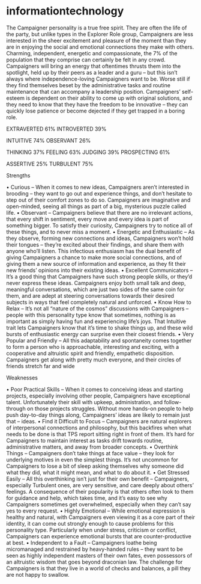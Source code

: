 # informationtechnology
The Campaigner personality is a true free spirit. They are often the life of the party, but unlike types in the Explorer Role group, Campaigners are less interested in the sheer excitement and pleasure of the moment than they are in enjoying the social and emotional connections they make with others. Charming, independent, energetic and compassionate, the 7% of the population that they comprise can certainly be felt in any crowd.
Campaigners will bring an energy that oftentimes thrusts them into the spotlight, held up by their peers as a leader and a guru – but this isn’t always where independence-loving Campaigners want to be. Worse still if they find themselves beset by the administrative tasks and routine maintenance that can accompany a leadership position. Campaigners’ self-esteem is dependent on their ability to come up with original solutions, and they need to know that they have the freedom to be innovative – they can quickly lose patience or become dejected if they get trapped in a boring role.

EXTRAVERTED 61%
INTROVERTED 39%

INTUITIVE 74%
OBSERVANT 26%

THINKING 37%
FEELING 63%
JUDGING 39%
PROSPECTING 61%

ASSERTIVE 25%
TURBULENT 75%




















Strengths

•	Curious – When it comes to new ideas, Campaigners aren’t interested in brooding – they want to go out and experience things, and don’t hesitate to step out of their comfort zones to do so. Campaigners are imaginative and open-minded, seeing all things as part of a big, mysterious puzzle called life.
•	Observant – Campaigners believe that there are no irrelevant actions, that every shift in sentiment, every move and every idea is part of something bigger. To satisfy their curiosity, Campaigners try to notice all of these things, and to never miss a moment.
•	Energetic and Enthusiastic – As they observe, forming new connections and ideas, Campaigners won’t hold their tongues – they’re excited about their findings, and share them with anyone who’ll listen. This infectious enthusiasm has the dual benefit of giving Campaigners a chance to make more social connections, and of giving them a new source of information and experience, as they fit their new friends’ opinions into their existing ideas.
•	Excellent Communicators – It’s a good thing that Campaigners have such strong people skills, or they’d never express these ideas. Campaigners enjoy both small talk and deep, meaningful conversations, which are just two sides of the same coin for them, and are adept at steering conversations towards their desired subjects in ways that feel completely natural and unforced.
•	Know How to Relax – It’s not all “nature of the cosmos” discussions with Campaigners – people with this personality type know that sometimes, nothing is as important as simply having fun and experiencing life’s joys. That Intuitive trait lets Campaigners know that it’s time to shake things up, and these wild bursts of enthusiastic energy can surprise even their closest friends.
•	Very Popular and Friendly – All this adaptability and spontaneity comes together to form a person who is approachable, interesting and exciting, with a cooperative and altruistic spirit and friendly, empathetic disposition. Campaigners get along with pretty much everyone, and their circles of friends stretch far and wide
























Weaknesses


•	Poor Practical Skills – When it comes to conceiving ideas and starting projects, especially involving other people, Campaigners have exceptional talent. Unfortunately their skill with upkeep, administration, and follow-through on those projects struggles. Without more hands-on people to help push day-to-day things along, Campaigners’ ideas are likely to remain just that – ideas.
•	Find it Difficult to Focus – Campaigners are natural explorers of interpersonal connections and philosophy, but this backfires when what needs to be done is that TPS report sitting right in front of them. It’s hard for Campaigners to maintain interest as tasks drift towards routine, administrative matters, and away from broader concepts.
•	Overthink Things – Campaigners don’t take things at face value – they look for underlying motives in even the simplest things. It’s not uncommon for Campaigners to lose a bit of sleep asking themselves why someone did what they did, what it might mean, and what to do about it.
•	Get Stressed Easily – All this overthinking isn’t just for their own benefit – Campaigners, especially Turbulent ones, are very sensitive, and care deeply about others’ feelings. A consequence of their popularity is that others often look to them for guidance and help, which takes time, and it’s easy to see why Campaigners sometimes get overwhelmed, especially when they can’t say yes to every request.
•	Highly Emotional – While emotional expression is healthy and natural, with Campaigners even viewing it as a core part of their identity, it can come out strongly enough to cause problems for this personality type. Particularly when under stress, criticism or conflict, Campaigners can experience emotional bursts that are counter-productive at best.
•	Independent to a Fault – Campaigners loathe being micromanaged and restrained by heavy-handed rules – they want to be seen as highly independent masters of their own fates, even possessors of an altruistic wisdom that goes beyond draconian law. The challenge for Campaigners is that they live in a world of checks and balances, a pill they are not happy to swallow.
